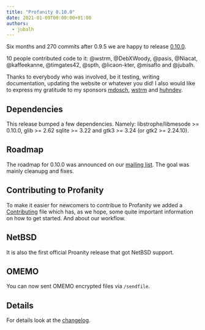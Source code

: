 ```yaml
---
title: "Profanity 0.10.0"
date: 2021-01-09T00:00:00+01:00
authors:
  - jubalh
---
```


Six months and 270 commits after 0.9.5 we are happy to release [0.10.0](https://github.com/profanity-im/profanity/releases/tag/0.10.0).

10 people contributed code to it: @wstrm, @DebXWoody, @pasis, @Niacat, @kaffeekanne,
@timgates42, @spth, @licaon-kter, @misaflo and @jubalh.

Thanks to everybody who was involved, be it testing, writing documentation, updating the website or whatever you did!
I also would like to express my gratitude to my sponsors [mdosch](https://github.com/mdosch), [wstrm](https://github.com/wstrm) and [huhndev](https://github.com/huhndev).

## Dependencies
This release bumped a few dependencies. Namely: libstrophe/libmesode >= 0.10.0, glib >= 2.62 sqlite >= 3.22 and gtk3 >= 3.24 (or gtk2 >= 2.24.10).

## Roadmap
The roadmap for 0.10.0 was announced on our [mailing list](https://lists.notraces.net/pipermail/profanity/2020/000018.html). The goal was mainly cleanupg and fixes.

## Contributing to Profanity
To make it easier for newcomers to contribue to Profanity we added a [Contributing](https://github.com/profanity-im/profanity/blob/master/CONTRIBUTING.md) file which has, as we hope, some quite important information on how to get started. And about our workflow.

## NetBSD
It is also the first official Proanity release that got NetBSD support.

## OMEMO
You can now sent OMEMO encrypted files via `/sendfile`.

## Details
For details look at the [changelog](https://github.com/profanity-im/profanity/releases/tag/0.10.0).
